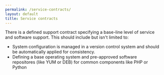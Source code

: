 ```yaml
---
permalink: /service-contracts/
layout: default
title: Service contracts
---
```

<a name="service-contract"></a>
There is a defined support contract specifying a base-line level of service and software support.
This should include but isn't limited to:

* System configuration is managed in a version control system and should be automatically applied for consistency.
* Defining a base operating system and pre-approved software repositores (like YUM or DEB) for common components like PHP or Python

